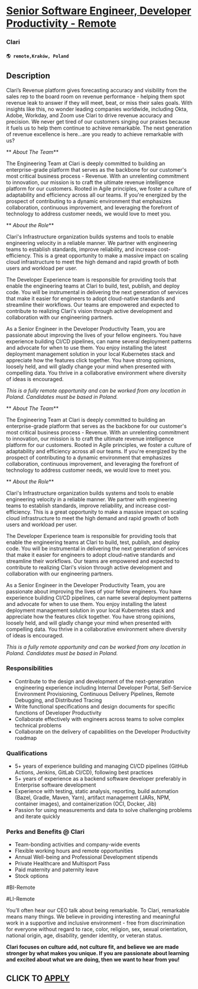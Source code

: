 # [Senior Software Engineer, Developer Productivity - Remote](https://www.remotewlb.com/apply/senior-software-engineer-developer-productivity-remote)  
### Clari  
#### `🌎 remote,Kraków, Poland`  

## Description

Clari’s Revenue platform gives forecasting accuracy and visibility from the sales rep to the board room on revenue performance - helping them spot revenue leak to answer if they will meet, beat, or miss their sales goals. With insights like this, no wonder leading companies worldwide, including Okta, Adobe, Workday, and Zoom use Clari to drive revenue accuracy and precision. We never get tired of our customers singing our praises because it fuels us to help them continue to achieve remarkable. The next generation of revenue excellence is here…are you ready to achieve remarkable with us?

  

 ** _About The Team_**

The Engineering Team at Clari is deeply committed to building an enterprise-grade platform that serves as the backbone for our customer's most critical business process - Revenue. With an unrelenting commitment to innovation, our mission is to craft the ultimate revenue intelligence platform for our customers. Rooted in Agile principles, we foster a culture of adaptability and efficiency across all our teams. If you're energized by the prospect of contributing to a dynamic environment that emphasizes collaboration, continuous improvement, and leveraging the forefront of technology to address customer needs, we would love to meet you.

  

 ** _About the Role_**

Clari's Infrastructure organization builds systems and tools to enable engineering velocity in a reliable manner. We partner with engineering teams to establish standards, improve reliability, and increase cost-efficiency. This is a great opportunity to make a massive impact on scaling cloud infrastructure to meet the high demand and rapid growth of both users and workload per user.

  

The Developer Experience team is responsible for providing tools that enable the engineering teams at Clari to build, test, publish, and deploy code. You will be instrumental in delivering the next generation of services that make it easier for engineers to adopt cloud-native standards and streamline their workflows. Our teams are empowered and expected to contribute to realizing Clari's vision through active development and collaboration with our engineering partners.

  

As a Senior Engineer in the Developer Productivity Team, you are passionate about improving the lives of your fellow engineers. You have experience building CI/CD pipelines, can name several deployment patterns and advocate for when to use them. You enjoy installing the latest deployment management solution in your local Kubernetes stack and appreciate how the features click together. You have strong opinions, loosely held, and will gladly change your mind when presented with compelling data. You thrive in a collaborative environment where diversity of ideas is encouraged.

  

_This is a fully remote opportunity and can be worked from any location in Poland. Candidates must be based in Poland._

  

 ** _About The Team_**

The Engineering Team at Clari is deeply committed to building an enterprise-grade platform that serves as the backbone for our customer's most critical business process - Revenue. With an unrelenting commitment to innovation, our mission is to craft the ultimate revenue intelligence platform for our customers. Rooted in Agile principles, we foster a culture of adaptability and efficiency across all our teams. If you're energized by the prospect of contributing to a dynamic environment that emphasizes collaboration, continuous improvement, and leveraging the forefront of technology to address customer needs, we would love to meet you.

  

 ** _About the Role_**

Clari's Infrastructure organization builds systems and tools to enable engineering velocity in a reliable manner. We partner with engineering teams to establish standards, improve reliability, and increase cost-efficiency. This is a great opportunity to make a massive impact on scaling cloud infrastructure to meet the high demand and rapid growth of both users and workload per user.

  

The Developer Experience team is responsible for providing tools that enable the engineering teams at Clari to build, test, publish, and deploy code. You will be instrumental in delivering the next generation of services that make it easier for engineers to adopt cloud-native standards and streamline their workflows. Our teams are empowered and expected to contribute to realizing Clari's vision through active development and collaboration with our engineering partners.

  

As a Senior Engineer in the Developer Productivity Team, you are passionate about improving the lives of your fellow engineers. You have experience building CI/CD pipelines, can name several deployment patterns and advocate for when to use them. You enjoy installing the latest deployment management solution in your local Kubernetes stack and appreciate how the features click together. You have strong opinions, loosely held, and will gladly change your mind when presented with compelling data. You thrive in a collaborative environment where diversity of ideas is encouraged.

  

_This is a fully remote opportunity and can be worked from any location in Poland. Candidates must be based in Poland._

  

### Responsibilities

* Contribute to the design and development of the next-generation engineering experience including Internal Developer Portal, Self-Service Environment Provisioning, Continuous Delivery Pipelines, Remote Debugging, and Distributed Tracing
* Write functional specifications and design documents for specific functions of Developer Productivity
* Collaborate effectively with engineers across teams to solve complex technical problems
* Collaborate on the delivery of capabilities on the Developer Productivity roadmap

  

### Qualifications

* 5+ years of experience building and managing CI/CD pipelines (GitHub Actions, Jenkins, GitLab CI/CD), following best practices
* 5+ years of experience as a backend software developer preferably in Enterprise software development
* Experience with testing, static analysis, reporting, build automation (Bazel, Gradle, Maven, Yarn), artifact management (JARs, NPM, container images), and containerization (OCI, Docker, Jib)
* Passion for using measurements and data to solve challenging problems and iterate quickly

  

### Perks and Benefits @ Clari

* Team-bonding activities and company-wide events
* Flexible working hours and remote opportunities
* Annual Well-being and Professional Development stipends
* Private Healthcare and Multisport Pass
* Paid maternity and paternity leave
* Stock options

  

#BI-Remote

#LI-Remote

  

You’ll often hear our CEO talk about being remarkable. To Clari, remarkable means many things. We believe in providing interesting and meaningful work in a supportive and inclusive environment - free from discrimination for everyone without regard to race, color, religion, sex, sexual orientation, national origin, age, disability, gender identity, or veteran status.

  

**Clari focuses on culture add, not culture fit, and believe we are made stronger by what makes you unique. If you are passionate about learning and excited about what we are doing, then we want to hear from you!**

  
## CLICK TO [APPLY](https://www.remotewlb.com/apply/senior-software-engineer-developer-productivity-remote)

